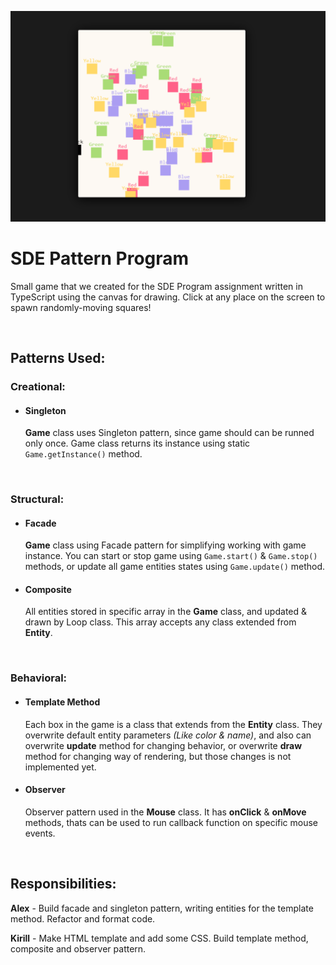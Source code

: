![Game Screenshot](screenshot.png)

# SDE Pattern Program

Small game that we created for the SDE Program assignment written in TypeScript using the canvas for drawing. Click at any place on the screen to spawn randomly-moving squares!

<br>

## Patterns Used:

### Creational:
  - #### Singleton
    **Game** class uses Singleton pattern, since game should can be runned only once. Game class returns its instance using static `Game.getInstance()` method.

<br>

### Structural:
  - #### Facade
    **Game** class using Facade pattern for simplifying working with game instance. You can start or stop game using `Game.start()` & `Game.stop()` methods, or update all game entities states using `Game.update()` method.

  - #### Composite
    All entities stored in specific array in the **Game** class, and updated & drawn by Loop class. This array accepts any class extended from **Entity**. 

<br>

### Behavioral:
  - #### Template Method
    Each box in the game is a class that extends from the **Entity** class. They overwrite default entity parameters _(Like color & name)_, and also can overwrite **update** method for changing behavior, or overwrite **draw** method for changing way of rendering, but those changes is not implemented yet.


  - #### Observer
    Observer pattern used in the **Mouse** class. It has **onClick** & **onMove** methods, thats can be used to run callback function on specific mouse events.

<br>

## Responsibilities:

**Alex** - Build facade and singleton pattern, writing entities for the template method. Refactor and format code. 

**Kirill** - Make HTML template and add some CSS. Build template method, composite and observer pattern.
